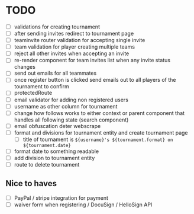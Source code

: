 # TODO

- [ ] validations for creating tournament
- [ ] after sending invites redirect to tournament page
- [ ] teaminvite router validation for accepting single invite
- [ ] team validation for player creating multiple teams
- [ ] reject all other invites when accepting an invite
- [ ] re-render component for team invites list when any invite status changes
- [ ] send out emails for all teammates
- [ ] once register button is clicked send emails out to all players of the tournament to confirm
- [ ] protectedRoute
- [ ] email validator for adding non registered users
- [ ] username as other column for tournament
- [ ] change how follows works to either context or parent component that handles all following state (search component)
- [ ] email obfuscation deter webscrape
- [ ] format and divisions for tournament entity and create tournament page
  - [ ] title of tournament is `${username}'s ${tournament.format} on ${tournament.date}`
- [ ] format date to something readable
- [ ] add division to tournament entity
- [ ] route to delete tournament

## Nice to haves

- [ ] PayPal / stripe integration for payment
- [ ] waiver form when registering / DocuSign / HelloSign API

